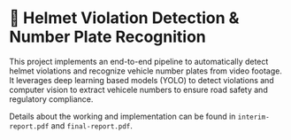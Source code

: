 # 🚨 Helmet Violation Detection & Number Plate Recognition

This project implements an end-to-end pipeline to automatically detect helmet violations and recognize vehicle number plates from video footage. It leverages deep learning based models (YOLO) to detect violations and computer vision to extract vehicele numbers to ensure road safety and regulatory compliance.

Details about the working and implementation can be found in `interim-report.pdf` and `final-report.pdf`.